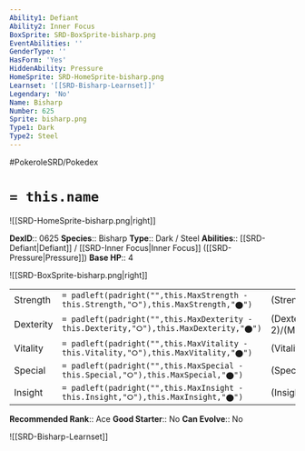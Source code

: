 ```yaml
---
Ability1: Defiant
Ability2: Inner Focus
BoxSprite: SRD-BoxSprite-bisharp.png
EventAbilities: ''
GenderType: ''
HasForm: 'Yes'
HiddenAbility: Pressure
HomeSprite: SRD-HomeSprite-bisharp.png
Learnset: '[[SRD-Bisharp-Learnset]]'
Legendary: 'No'
Name: Bisharp
Number: 625
Sprite: bisharp.png
Type1: Dark
Type2: Steel
---
```


#PokeroleSRD/Pokedex

# `= this.name`

![[SRD-HomeSprite-bisharp.png|right]]

**DexID**:: 0625
**Species**:: Bisharp
**Type**:: Dark / Steel
**Abilities**:: [[SRD-Defiant|Defiant]] / [[SRD-Inner Focus|Inner Focus]] ([[SRD-Pressure|Pressure]])
**Base HP**:: 4

![[SRD-BoxSprite-bisharp.png|right]]

|           |                                                                                        |                                          |
| --------- | -------------------------------------------------------------------------------------- | ---------------------------------------- |
| Strength  | `= padleft(padright("",this.MaxStrength - this.Strength,"⭘"),this.MaxStrength,"⬤")`    | (Strength::3)/(MaxStrength::7)   |
| Dexterity | `= padleft(padright("",this.MaxDexterity - this.Dexterity,"⭘"),this.MaxDexterity,"⬤")` | (Dexterity:: 2)/(MaxDexterity::5) |
| Vitality  | `= padleft(padright("",this.MaxVitality - this.Vitality,"⭘"),this.MaxVitality,"⬤")`    | (Vitality::3)/(MaxVitality::6)   |
| Special   | `= padleft(padright("",this.MaxSpecial - this.Special,"⭘"),this.MaxSpecial,"⬤")`       | (Special::2)/(MaxSpecial::4)     |
| Insight   | `= padleft(padright("",this.MaxInsight - this.Insight,"⭘"),this.MaxInsight,"⬤")`       | (Insight::2)/(MaxInsight::5)     |

**Recommended Rank**:: Ace
**Good Starter**:: No
**Can Evolve**:: No

![[SRD-Bisharp-Learnset]]